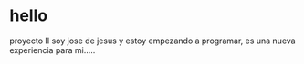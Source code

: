# hello
proyecto II
soy jose de jesus y estoy empezando a programar, es una nueva experiencia para mi.....
